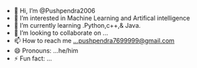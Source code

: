 - 👋 Hi, I’m @Pushpendra2006
- 👀 I’m interested in Machine Learning and Artifical intelligence 
- 🌱 I’m currently learning .Python,c++,& Java.
- 💞️ I’m looking to collaborate on ...
- 📫 How to reach me ...pushpendra7699999@gmail.com
- 😄 Pronouns: ...he/him
- ⚡ Fun fact: ...

<!---
Pushpendra2006/Pushpendra2006 is a ✨ special ✨ repository because its `README.md` (this file) appears on your GitHub profile.
You can click the Preview link to take a look at your changes.
--->
